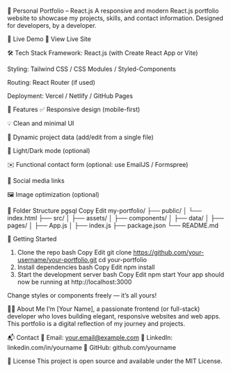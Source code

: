 💼 Personal Portfolio – React.js
A responsive and modern React.js portfolio website to showcase my projects, skills, and contact information. Designed for developers, by a developer.

🔗 Live Demo
🚀 View Live Site

🛠️ Tech Stack
Framework: React.js (with Create React App or Vite)

Styling: Tailwind CSS / CSS Modules / Styled-Components

Routing: React Router (if used)

Deployment: Vercel / Netlify / GitHub Pages

📂 Features
✅ Responsive design (mobile-first)

💡 Clean and minimal UI

🧠 Dynamic project data (add/edit from a single file)

🌙 Light/Dark mode (optional)

✉️ Functional contact form (optional: use EmailJS / Formspree)

🔗 Social media links

🖼️ Image optimization (optional)

📁 Folder Structure
pgsql
Copy
Edit
my-portfolio/
├── public/
│   └── index.html
├── src/
│   ├── assets/
│   ├── components/
│   ├── data/
│   ├── pages/
│   ├── App.js
│   ├── index.js
├── package.json
└── README.md

🚀 Getting Started
1. Clone the repo
bash
Copy
Edit
git clone https://github.com/your-username/your-portfolio.git
cd your-portfolio
2. Install dependencies
bash
Copy
Edit
npm install
3. Start the development server
bash
Copy
Edit
npm start
Your app should now be running at http://localhost:3000

Change styles or components freely — it’s all yours!

🙋‍♂️ About Me
I’m [Your Name], a passionate frontend (or full-stack) developer who loves building elegant, responsive websites and web apps. This portfolio is a digital reflection of my journey and projects.

📬 Contact
📧 Email: your.email@example.com
💼 LinkedIn: linkedin.com/in/yourname
🐙 GitHub: github.com/yourname

📜 License
This project is open source and available under the MIT License.


